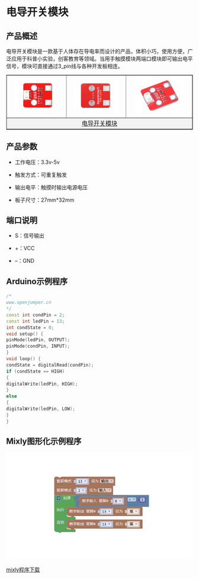 # 电导开关模块

## 产品概述
电导开关模块是一款基于人体存在导电率而设计的产品，体积小巧，使用方便，广泛应用于科普小实验，创客教育等领域。当用手触摸模块两端口模块即可输出电平信号，模块可直接通过3_pin线与各种开发板相连。

<table border="1">

<tr>
  <td align="center"><img src="../img/OJFF43/01.jpg" width=80% /></td>
  <td align="center"><img src="../img/OJFF43/02.jpg" width=82% /></td>
  <td align="center"><img src="../img/OJFF43/03.jpg" width=80% /></td>
</tr>
<tr>
  <td style="background-color:rgb(232,232,232,0.5) "colspan="3" align="center"> <a href="https://item.taobao.com/item.htm?id=599479784159"><font style="font-size:16px">电导开关模块</font></a> </td>
</tr>
</table>


## 产品参数
- 工作电压：3.3v-5v

- 触发方式：可重复触发

- 输出电平：触摸时输出电源电压

- 板子尺寸：27mm*32mm
  
## 端口说明
- S：信号输出
  
- \+：VCC
  
- –：GND

## Arduino示例程序
```C++
/*
www.openjumper.cn
*/
const int condPin = 2;
const int ledPin = 13;
int condState = 0;
void setup() {
pinMode(ledPin, OUTPUT);
pinMode(condPin, INPUT);
}
void loop() {
condState = digitalRead(condPin);
if (condState == HIGH)
{
digitalWrite(ledPin, HIGH);
}
else
{
digitalWrite(ledPin, LOW);
}
}
```
## Mixly图形化示例程序

<img src="../img/OJFF43/04.png" />

[mixly程序下载](http://download.openjumper.cn/mixly/ojff43-switch.mix)